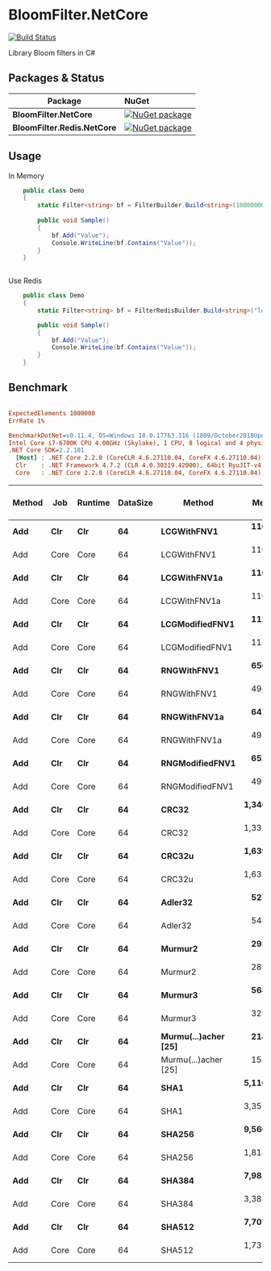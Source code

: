 # BloomFilter.NetCore

[![Build Status](https://travis-ci.org/vla/BloomFilter.NetCore.svg?branch=master)](https://travis-ci.org/vla/BloomFilter.NetCore)

Library  Bloom filters in C#


Packages & Status
---

Package  | NuGet         |
-------- | :------------ |
|**BloomFilter.NetCore**|[![NuGet package](https://buildstats.info/nuget/BloomFilter.NetCore)](https://www.nuget.org/packages/BloomFilter.NetCore)
|**BloomFilter.Redis.NetCore**|[![NuGet package](https://buildstats.info/nuget/BloomFilter.Redis.NetCore)](https://www.nuget.org/packages/BloomFilter.Redis.NetCore)


Usage
---

In Memory
```cs
    public class Demo
    {
        static Filter<string> bf = FilterBuilder.Build<string>(10000000, 0.01);
        
        public void Sample()
        {
            bf.Add("Value");
            Console.WriteLine(bf.Contains("Value"));
        }
    }
 
```

Use Redis
```cs
    public class Demo
    {
        static Filter<string> bf = FilterRedisBuilder.Build<string>("localhost", "InstanceName", 5000000, 0.001);

        public void Sample()
        {
            bf.Add("Value");
            Console.WriteLine(bf.Contains("Value"));
        }
    }
```



Benchmark
---

``` ini

ExpectedElements 1000000
ErrRate 1%

BenchmarkDotNet=v0.11.4, OS=Windows 10.0.17763.316 (1809/October2018Update/Redstone5)
Intel Core i7-6700K CPU 4.00GHz (Skylake), 1 CPU, 8 logical and 4 physical cores
.NET Core SDK=2.2.101
  [Host] : .NET Core 2.2.0 (CoreCLR 4.6.27110.04, CoreFX 4.6.27110.04), 64bit RyuJIT
  Clr    : .NET Framework 4.7.2 (CLR 4.0.30319.42000), 64bit RyuJIT-v4.7.3324.0
  Core   : .NET Core 2.2.0 (CoreCLR 4.6.27110.04, CoreFX 4.6.27110.04), 64bit RyuJIT


```


| Method |  Job | Runtime | DataSize |               Method |       Mean |      Error |     StdDev | Gen 0/1k Op | Gen 1/1k Op | Gen 2/1k Op | Allocated Memory/Op |
|------- |----- |-------- |--------- |--------------------- |-----------:|-----------:|-----------:|------------:|------------:|------------:|--------------------:|
|    **Add** |  **Clr** |     **Clr** |       **64** |          **LCGWithFNV1** |   **110.5 ns** |  **0.5679 ns** |  **0.5034 ns** |      **0.0132** |           **-** |           **-** |                **56 B** |
|    Add | Core |    Core |       64 |          LCGWithFNV1 |   110.3 ns |  0.4867 ns |  0.4064 ns |      0.0132 |           - |           - |                56 B |
|    **Add** |  **Clr** |     **Clr** |       **64** |         **LCGWithFNV1a** |   **110.7 ns** |  **0.5415 ns** |  **0.4521 ns** |      **0.0132** |           **-** |           **-** |                **56 B** |
|    Add | Core |    Core |       64 |         LCGWithFNV1a |   110.4 ns |  0.1298 ns |  0.1150 ns |      0.0132 |           - |           - |                56 B |
|    **Add** |  **Clr** |     **Clr** |       **64** |      **LCGModifiedFNV1** |   **112.6 ns** |  **0.0429 ns** |  **0.0380 ns** |      **0.0132** |           **-** |           **-** |                **56 B** |
|    Add | Core |    Core |       64 |      LCGModifiedFNV1 |   112.5 ns |  0.0597 ns |  0.0529 ns |      0.0132 |           - |           - |                56 B |
|    **Add** |  **Clr** |     **Clr** |       **64** |          **RNGWithFNV1** |   **656.5 ns** |  **2.9339 ns** |  **2.7444 ns** |      **0.0801** |           **-** |           **-** |               **336 B** |
|    Add | Core |    Core |       64 |          RNGWithFNV1 |   494.1 ns |  1.7143 ns |  1.6036 ns |      0.0801 |           - |           - |               336 B |
|    **Add** |  **Clr** |     **Clr** |       **64** |         **RNGWithFNV1a** |   **647.2 ns** |  **1.5238 ns** |  **1.4253 ns** |      **0.0801** |           **-** |           **-** |               **336 B** |
|    Add | Core |    Core |       64 |         RNGWithFNV1a |   495.1 ns |  0.5436 ns |  0.4819 ns |      0.0801 |           - |           - |               336 B |
|    **Add** |  **Clr** |     **Clr** |       **64** |      **RNGModifiedFNV1** |   **652.1 ns** |  **7.1274 ns** |  **6.3182 ns** |      **0.0801** |           **-** |           **-** |               **336 B** |
|    Add | Core |    Core |       64 |      RNGModifiedFNV1 |   497.7 ns |  1.6453 ns |  1.5390 ns |      0.0801 |           - |           - |               336 B |
|    **Add** |  **Clr** |     **Clr** |       **64** |                **CRC32** | **1,340.2 ns** |  **0.5047 ns** |  **0.4474 ns** |      **0.0420** |           **-** |           **-** |               **184 B** |
|    Add | Core |    Core |       64 |                CRC32 | 1,331.4 ns |  1.5058 ns |  1.4086 ns |      0.0420 |           - |           - |               184 B |
|    **Add** |  **Clr** |     **Clr** |       **64** |               **CRC32u** | **1,639.8 ns** |  **0.2933 ns** |  **0.2290 ns** |      **0.0420** |           **-** |           **-** |               **184 B** |
|    Add | Core |    Core |       64 |               CRC32u | 1,633.9 ns |  0.5485 ns |  0.4283 ns |      0.0420 |           - |           - |               184 B |
|    **Add** |  **Clr** |     **Clr** |       **64** |              **Adler32** |   **527.2 ns** |  **0.4204 ns** |  **0.3933 ns** |      **0.0429** |           **-** |           **-** |               **184 B** |
|    Add | Core |    Core |       64 |              Adler32 |   548.3 ns |  0.5545 ns |  0.4630 ns |      0.0429 |           - |           - |               184 B |
|    **Add** |  **Clr** |     **Clr** |       **64** |              **Murmur2** |   **293.8 ns** |  **0.0719 ns** |  **0.0673 ns** |      **0.0129** |           **-** |           **-** |                **56 B** |
|    Add | Core |    Core |       64 |              Murmur2 |   285.4 ns |  0.2463 ns |  0.2304 ns |      0.0129 |           - |           - |                56 B |
|    **Add** |  **Clr** |     **Clr** |       **64** |              **Murmur3** |   **568.8 ns** |  **0.3037 ns** |  **0.2536 ns** |      **0.0124** |           **-** |           **-** |                **56 B** |
|    Add | Core |    Core |       64 |              Murmur3 |   329.7 ns |  0.3867 ns |  0.3617 ns |      0.0129 |           - |           - |                56 B |
|    **Add** |  **Clr** |     **Clr** |       **64** | **Murmu(...)acher [25]** |   **214.0 ns** |  **0.1077 ns** |  **0.1007 ns** |      **0.0131** |           **-** |           **-** |                **56 B** |
|    Add | Core |    Core |       64 | Murmu(...)acher [25] |   154.4 ns |  0.1124 ns |  0.1051 ns |      0.0131 |           - |           - |                56 B |
|    **Add** |  **Clr** |     **Clr** |       **64** |                 **SHA1** | **5,110.7 ns** | **17.4964 ns** | **16.3662 ns** |      **0.2289** |           **-** |           **-** |               **968 B** |
|    Add | Core |    Core |       64 |                 SHA1 | 3,355.8 ns | 16.0957 ns | 15.0559 ns |      0.1907 |           - |           - |               808 B |
|    **Add** |  **Clr** |     **Clr** |       **64** |               **SHA256** | **9,560.0 ns** | **54.3103 ns** | **50.8019 ns** |      **0.4425** |           **-** |           **-** |              **1912 B** |
|    Add | Core |    Core |       64 |               SHA256 | 1,818.3 ns |  6.0166 ns |  4.6974 ns |      0.1106 |           - |           - |               472 B |
|    **Add** |  **Clr** |     **Clr** |       **64** |               **SHA384** | **7,981.7 ns** | **26.4112 ns** | **24.7051 ns** |      **0.3204** |           **-** |           **-** |              **1392 B** |
|    Add | Core |    Core |       64 |               SHA384 | 3,388.9 ns | 11.6346 ns |  9.7154 ns |      0.1869 |           - |           - |               792 B |
|    **Add** |  **Clr** |     **Clr** |       **64** |               **SHA512** | **7,707.8 ns** | **33.2082 ns** | **31.0630 ns** |      **0.3357** |           **-** |           **-** |              **1456 B** |
|    Add | Core |    Core |       64 |               SHA512 | 1,737.9 ns | 40.5610 ns | 39.8363 ns |      0.1431 |           - |           - |               600 B |
